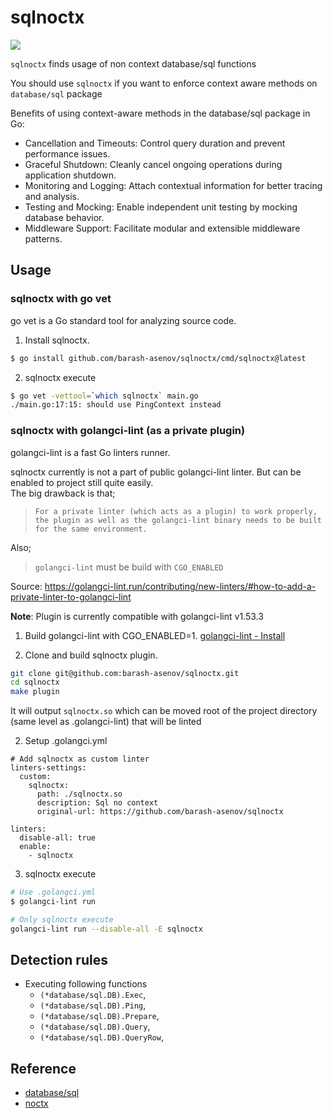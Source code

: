 # sqlnoctx

![](https://github.com/barash-asenov/sqlnoctx/workflows/CI/badge.svg)

`sqlnoctx` finds usage of non context database/sql functions

You should use `sqlnoctx` if you want to enforce context aware methods on `database/sql` package

Benefits of using context-aware methods in the database/sql package in Go:

- Cancellation and Timeouts: Control query duration and prevent performance issues.
- Graceful Shutdown: Cleanly cancel ongoing operations during application shutdown.
- Monitoring and Logging: Attach contextual information for better tracing and analysis.
- Testing and Mocking: Enable independent unit testing by mocking database behavior.
- Middleware Support: Facilitate modular and extensible middleware patterns.

## Usage


### sqlnoctx with go vet

go vet is a Go standard tool for analyzing source code.

1. Install sqlnoctx.
```sh
$ go install github.com/barash-asenov/sqlnoctx/cmd/sqlnoctx@latest
```

2. sqlnoctx execute
```sh
$ go vet -vettool=`which sqlnoctx` main.go
./main.go:17:15: should use PingContext instead
```

### sqlnoctx with golangci-lint (as a private plugin)

golangci-lint is a fast Go linters runner.

sqlnoctx currently is not a part of public golangci-lint linter. But can be enabled to project still quite easily.  
The big drawback is that;
> `For a private linter (which acts as a plugin) to work properly, the plugin as well as the golangci-lint binary needs to be built for the same environment.`

Also;

> `golangci-lint` must be build with `CGO_ENABLED`

Source: https://golangci-lint.run/contributing/new-linters/#how-to-add-a-private-linter-to-golangci-lint

**Note**: Plugin is currently compatible with golangci-lint v1.53.3

1. Build golangci-lint with CGO_ENABLED=1.
[golangci-lint - Install](https://golangci-lint.run/usage/install/)

2. Clone and build sqlnoctx plugin.
```bash
git clone git@github.com:barash-asenov/sqlnoctx.git
cd sqlnoctx
make plugin
```

It will output `sqlnoctx.so` which can be moved root of the project directory (same level as .golangci-lint) that will be linted

2. Setup .golangci.yml
```yaml:
# Add sqlnoctx as custom linter
linters-settings:
  custom:
    sqlnoctx:
      path: ./sqlnoctx.so
      description: Sql no context
      original-url: https://github.com/barash-asenov/sqlnoctx

linters:
  disable-all: true
  enable:
    - sqlnoctx
```

3. sqlnoctx execute
```sh
# Use .golangci.yml
$ golangci-lint run

# Only sqlnoctx execute
golangci-lint run --disable-all -E sqlnoctx
```

## Detection rules
- Executing following functions
  - `(*database/sql.DB).Exec`,
  - `(*database/sql.DB).Ping`,
  - `(*database/sql.DB).Prepare`,
  - `(*database/sql.DB).Query`,
  - `(*database/sql.DB).QueryRow`,

## Reference
- [database/sql](https://pkg.go.dev/database/sql)
- [noctx](https://github.com/sonatard/noctx)
